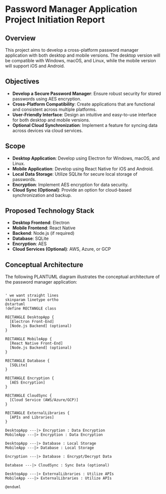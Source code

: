 # Password Manager Application Project Initiation Report

## Overview

This project aims to develop a cross-platform password manager application with both desktop and mobile versions. The desktop version will be compatible with Windows, macOS, and Linux, while the mobile version will support iOS and Android.

## Objectives

- **Develop a Secure Password Manager**: Ensure robust security for stored passwords using AES encryption.
- **Cross-Platform Compatibility**: Create applications that are functional and consistent across multiple platforms.
- **User-Friendly Interface**: Design an intuitive and easy-to-use interface for both desktop and mobile versions.
- **Optional Cloud Synchronization**: Implement a feature for syncing data across devices via cloud services.

## Scope

- **Desktop Application**: Develop using Electron for Windows, macOS, and Linux.
- **Mobile Application**: Develop using React Native for iOS and Android.
- **Local Data Storage**: Utilize SQLite for secure local storage of passwords.
- **Encryption**: Implement AES encryption for data security.
- **Cloud Sync (Optional)**: Provide an option for cloud-based synchronization and backup.

## Proposed Technology Stack

- **Desktop Frontend**: Electron
- **Mobile Frontend**: React Native
- **Backend**: Node.js (if required)
- **Database**: SQLite
- **Encryption**: AES
- **Cloud Services (Optional)**: AWS, Azure, or GCP

## Conceptual Architecture

The following PLANTUML diagram illustrates the conceptual architecture of the password manager application:

```plantuml

' we want straight lines
skinparam linetype ortho
@startuml
!define RECTANGLE class

RECTANGLE DesktopApp {
  [Electron Front-End]
  [Node.js Backend] (optional)
}

RECTANGLE MobileApp {
  [React Native Front-End]
  [Node.js Backend] (optional)
}

RECTANGLE Database {
  [SQLite]
}

RECTANGLE Encryption {
  [AES Encryption]
}

RECTANGLE CloudSync {
  [Cloud Service (AWS/Azure/GCP)]
}

RECTANGLE ExternalLibraries {
  [APIs and Libraries]
}

DesktopApp ---|> Encryption : Data Encryption
MobileApp ---|> Encryption : Data Encryption

DesktopApp ---|> Database : Local Storage
MobileApp ---|> Database : Local Storage

Encryption ---|> Database : Encrypt/Decrypt Data

Database ---|> CloudSync : Sync Data (optional)

DesktopApp ---|> ExternalLibraries : Utilize APIs
MobileApp ---|> ExternalLibraries : Utilize APIs

@enduml
```
